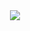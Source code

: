 <div align="center">
  <img src="https://pokemon-status.vercel.app/?pokemon=dialga&user=andreyhordinee&theme=bulbasaur">
</div>

<!---
andreyhordinee/andreyhordinee is a ✨ special ✨ repository because its `README.md` (this file) appears on your GitHub profile.
You can click the Preview link to take a look at your changes.
--->
